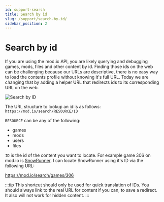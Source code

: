 ```yaml
---
id: support-search
title: Search by id
slug: /support/search-by-id/
sidebar_position: 2
---
```


# Search by id

If you are using the mod.io API, you are likely querying and debugging games, mods, files and other content by id. Finding those ids on the web can be challenging because our URLs are descriptive, there is no easy way to load the contents profile without knowing it's full URL. Today we are changing that by adding a helper URL that redirects ids to its corresponding URL on the web.

![Search by ID](images/search.png)

The URL structure to lookup an id is as follows: `https://mod.io/search/RESOURCE/ID`

`RESOURCE` can be any of the following:

- games
- mods
- users
- files

`ID` is the id of the content you want to locate. For example game 306 on mod.io is [SnowRunner](https://mod.io/g/snowrunner). I can locate SnowRunner using it's ID via the following URL:

https://mod.io/search/games/306

:::tip
This shortcut should only be used for quick translation of IDs. You should always link to the real URL for content if you can, to save a redirect. It also will not work for hidden content.
:::
